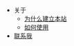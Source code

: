 * 关于
  * [为什么建立本站](/assets/misc/why.md)
  * [如何使用](/assets/misc/usage.md)
* [联系我](/assets/misc/contact.md)